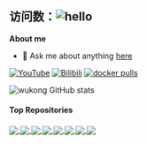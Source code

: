 ## 访问数：![hello](https://views.whatilearened.today/views/github/wukongdaily/deplives.svg)
**About me**
- 💬 Ask me about anything [here](https://github.com/wukongdaily/wukongdaily/issues)

[![YouTube](https://img.shields.io/badge/YouTube-123456?logo=youtube&labelColor=ff0000)](https://www.youtube.com/@wukongdaily)
[![Bilibili](https://img.shields.io/badge/Bilibili-123456?logo=bilibili&logoColor=fff&labelColor=fb7299)](https://space.bilibili.com/250915741)
[![docker pulls](https://img.shields.io/docker/pulls/wukongdaily/box.svg?logo=docker)](https://hub.docker.com/r/wukongdaily/box)

![wukong GitHub stats](https://github-readme-stats.vercel.app/api?username=wukongdaily&show_icons=true&theme=cobalt)
#### Top Repositories

<a href="https://github.com/wukongdaily/DockerTarBuilder">
  <img align="center" src="https://github-readme-stats.vercel.app/api/pin/?username=wukongdaily&repo=DockerTarBuilder&theme=buefy" />
</a>
<a href="https://github.com/wukongdaily/RunFilesBuilder">
  <img align="center" src="https://github-readme-stats.vercel.app/api/pin/?username=wukongdaily&repo=RunFilesBuilder&theme=buefy" />
</a>
<a href="https://github.com/wukongdaily/OrangePiShell">
  <img align="center" src="https://github-readme-stats.vercel.app/api/pin/?username=wukongdaily&repo=OrangePiShell&theme=buefy" />
</a>
<a href="https://github.com/wukongdaily/tvhelper-docker">
  <img align="center" src="https://github-readme-stats.vercel.app/api/pin/?username=wukongdaily&repo=tvhelper-docker&theme=buefy" />
</a>
<a href="https://github.com/wukongdaily/gl-inet-onescript">
  <img align="center" src="https://github-readme-stats.vercel.app/api/pin/?username=wukongdaily&repo=gl-inet-onescript&theme=buefy" />
</a>
<a href="https://github.com/wukongdaily/OneKVM">
  <img align="center" src="https://github-readme-stats.vercel.app/api/pin/?username=wukongdaily&repo=OneKVM&theme=buefy" />
</a>

<a href="https://github.com/wukongdaily/OpenBackRestore">
  <img align="center" src="https://github-readme-stats.vercel.app/api/pin/?username=wukongdaily&repo=OpenBackRestore&theme=buefy" />
</a>
<a href="https://github.com/wukongdaily/tvhelper">
  <img align="center" src="https://github-readme-stats.vercel.app/api/pin/?username=wukongdaily&repo=tvhelper&theme=buefy" />
</a>


<br />
<br />

